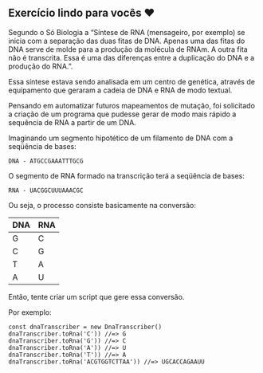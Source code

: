 ## Exercício lindo para vocês ❤️

Segundo o Só Biologia a “Síntese de RNA (mensageiro, por exemplo) se inicia com a separação das duas fitas de DNA. Apenas uma das fitas do DNA serve de molde para a produção da molécula de RNAm. A outra fita não é transcrita. Essa é uma das diferenças entre a duplicação do DNA e a produção do RNA.”.

Essa síntese estava sendo analisada em um centro de genética, através de equipamento que geraram a cadeia de DNA e RNA de modo textual.

Pensando em automatizar futuros mapeamentos de mutação, foi solicitado a criação de um programa que pudesse gerar de modo mais rápido a sequência de RNA a partir de um DNA.

Imaginando um segmento hipotético de um filamento de DNA com a seqüência de bases:

```
DNA - ATGCCGAAATTTGCG
```

O segmento de RNA formado na transcrição terá a seqüência de bases:

```
RNA - UACGGCUUUAAACGC
```

Ou seja, o processo consiste basicamente na conversão:

| DNA | RNA |
| --- | --- |
| G   | C   |
| C   | G   |
| T   | A   |
| A   | U   |


Então, tente criar um script que gere essa conversão.

Por exemplo:

```
const dnaTranscriber = new DnaTranscriber()
dnaTranscriber.toRna('C')) //=> G
dnaTranscriber.toRna('G')) //=> C
dnaTranscriber.toRna('A')) //=> U
dnaTranscriber.toRna('T')) //=> A
dnaTranscriber.toRna('ACGTGGTCTTAA')) //=> UGCACCAGAAUU

```